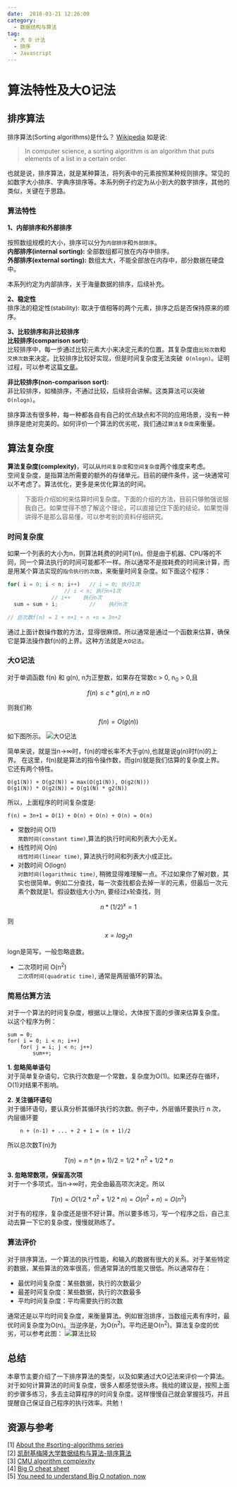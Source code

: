 ```yaml
---
date:  2018-03-21 12:26:00
category:
  - 数据结构与算法 
tag: 
  - 大 O 计法 
  - 排序 
  - Javascript
---
```


# 算法特性及大O记法 

## 排序算法
排序算法(Sorting algorithms)是什么？  [Wikipedia](https://en.wikipedia.org/wiki/Sorting_algorithm) 如是说:
> In computer science, a sorting algorithm is an algorithm that puts elements of a list in a certain order.

也就是说，排序算法，就是某种算法，将列表中的元素按照某种规则排序。常见的如数字大小排序、字典序排序等。本系列例子约定为从小到大的数字排序，其他的类似，关键在于思路。
### 算法特性
**1、内部排序和外部排序**  

按照数组规模的大小，排序可以分为`内部排序`和`外部排序`。  
**内部排序(internal sorting):** 全部数组都可放在内存中排序。  
**外部排序(external sorting):** 数组太大，不能全部放在内存中，部分数据在硬盘中。

本系列约定为内部排序，关于海量数据的排序，后续补充。

**2、稳定性**  
排序法的稳定性(stability): 取决于值相等的两个元素，排序之后是否保持原来的顺序。 

**3、比较排序和非比较排序**  
**比较排序(comparison sort):**  
比较排序中，每一步通过比较元素大小来决定元素的位置。其复杂度由`比较次数`和`交换次数`来决定。比较排序比较好实现，但是时间复杂度无法突破` O(nlogn)`。证明过程，可以参考这篇[文章](https://brilliant.org/wiki/sorting-algorithms/)。  

**非比较排序(non-comparison sort):**  
非比较排序，如桶排序，不通过比较，后续将会讲解。这类算法可以突破` O(nlogn)`。

排序算法有很多种，每一种都各自有自己的优点缺点和不同的应用场景，没有一种排序是绝对完美的。如何评价一个算法的优劣呢，我们通过`算法复杂度`来衡量。

## 算法复杂度
**算法复杂度(complexity)**，可以从`时间复杂度`和`空间复杂度`两个维度来考虑。  
空间复杂度，是指算法所需要的额外的存储单元。目前的硬件条件，这一块通常可以不考虑了。算法优化，更多是来优化算法的时间。

> 下面将介绍如何来估算时间复杂度。下面的介绍的方法，目前只够勉强说服我自己。如果觉得不想了解这个理论，可以直接记住下面的结论。如果觉得讲得不是那么容易懂，可以参考别的资料仔细研究。 

### 时间复杂度
如果一个列表的大小为n，则算法耗费的时间T(n)。但是由于机器、CPU等的不同，同一个算法执行的时间可能都不一样。所以通常不是按耗费的时间来计算，而是用某个算法实现的`指令执行的次数`，来衡量时间复杂度。如下面这个程序：
```javascript
for( i = 0; i < n; i++)   // i = 0; 执行1次
       			  // i < n; 执行n+1次
			  // i++    执行n次
  sum = sum + i;          //    执行n次
  
// 总次数f(n) = 1 + n+1 + n +n = 3n+2
```
通过上面计数操作数的方法，显得很麻烦。所以通常是通过一个函数来估算，确保它是算法操作数f(n)的上界。这种方法就是`大O记法`。
### 大O记法
对于单调函数 f(n) 和 g(n), n为正整数，如果存在常数c > 0, n<sub>0</sub> > 0,且
```math
f(n) ≤ c * g(n), n ≥ n0
```
则我们称

```math
f(n) = O(g(n)) 
```
如下图所示。
![大O记法](./bigO.png)

简单来说，就是当n→∞时，f(n)的增长率不大于g(n),也就是说g(n)时f(n)的上界。
在这里，f(n)就是算法的指令操作数，而g(n)就是我们估算的复杂度上界。
它还有两个特性。
```
O(g1(N)) + O(g2(N)) = max(O(g1(N)), O(g2(N)))
O(g1(N)) * O(g2(N)) = O(g1(N) * g2(N))
```
所以，上面程序的时间复杂度是:

```
f(n) = 3n+1 = O(1) + O(n) + O(n) + O(n) = O(n)
```
- 常数时间 O(1)  
`常数时间(constant time)`,算法的执行时间和列表大小无关。
- 线性时间 O(n)  
`线性时间(linear time)`, 算法执行时间和列表大小成正比。
- 对数时间 O(logn)  
`对数时间(logarithmic time)`, 稍微显得难理解一点。不过如果你了解对数，其实也很简单。例如二分查找，每一次查找都会去掉一半的元素，但最后一次元素个数就是1。假设数组大小为n, 要经过x轮查找，则

```math
    n * (1/2)^x = 1
```
则

```math
    x = log_{2}n
```
logn是简写，一般忽略底数。
- 二次项时间 O(n<sup>2</sup>)  
`二次项时间(quadratic time)`, 通常是两层循环的算法。

### 简易估算方法
对于一个算法的时间复杂度，根据以上理论，大体按下面的步骤来估算复杂度。 
以这个程序为例：
```
sum = 0;            
for( i = 0; i < n; i++)
    for( j = i; j < n; j++)
        sum++;
```
**1. 忽略简单语句**  
对于简单复杂语句，它执行次数是一个常数，复杂度为O(1)。如果还存在循环，O(1)对结果不影响。

**2. 关注循环语句**  
对于循环语句，要认真分析其循环执行的次数。例子中，外层循环要执行 n 次，内层循环要
```
    n + (n-1) + ... + 2 + 1 = (n + 1)/2
```
所以总次数T(n)为
```math
    T(n) = n * (n+1)/2 = 1/2*n^2 + 1/2*n
```
**3. 忽略常数项，保留高次项**  
对于一个多项式，当n→∞时，完全由最高项次决定。所以
```math
    T(n) = O(1/2*n^2 + 1/2*n) = O(n^2 + n) = O(n^2)
```

对于有的程序，复杂度还是很不好计算。所以要多练习，写一个程序之后，自己主动去算一下它的复杂度，慢慢就熟练了。

### 算法评价
对于排序算法，一个算法的执行性能，和输入的数据有很大的关系。对于某些特定的数据，某些算法的效率很高，但通常算法的性能又很低。所以通常存在：
- 最优时间复杂度：某些数据，执行的次数最少
- 最差时间复杂度：某些数据，执行的次数最多
- 平均时间复杂度：平均需要执行的次数

通常还是以平均时间复杂度，来衡量算法。例如冒泡排序，当数组元素有序时，最优时间复杂度为O(n)。当逆序是，为O(n<sup>2</sup>)。平均还是O(n<sup>2</sup>)。算法复杂度的优劣，可以参考此图：
![算法比较](./big_O_chart.png)

## 总结
本章节主要介绍了一下排序算法的类型，以及如果通过大O记法来评价一个算法。对于如何计算算法的时间复杂度，很多人都感觉很头疼。我给的建议是，按照上面的步骤多练习，多去主动算程序的时间复杂度。这样慢慢自己就会掌握技巧，并且提醒自己保证自己程序的执行效率。共勉！

## 资源与参考
[1] [About the #sorting-algorithms series](http://blog.benoitvallon.com/sorting-algorithms-in-javascript/sorting-algorithms-in-javascript/)  
[2] [凯耐基梅隆大学数据结构与算法-排序算法](https://www.cs.cmu.edu/~adamchik/15-121/lectures/Sorting%20Algorithms/sorting.html)  
[3] [CMU algorithm complexity](https://www.cs.cmu.edu/~adamchik/15-121/lectures/Algorithmic%20Complexity/complexity.html)   
[4] [Big O cheat sheet](bigocheatsheet.com)  
[5] [You need to understand Big O notation, now](https://hackernoon.com/you-need-to-understand-big-o-notation-now-4ada3d2ec93a) 